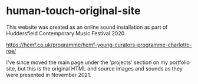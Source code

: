 # human-touch-original-site

This website was created as an online sound installation as part of Huddersfield Contemporary Music Festival 2020.

https://hcmf.co.uk/programme/hcmf-young-curators-programme-charlotte-roe/

I've since moved the main page under the 'projects' section on my portfolio site, but this is the original HTML and source images and sounds as they were
presented in November 2021.
